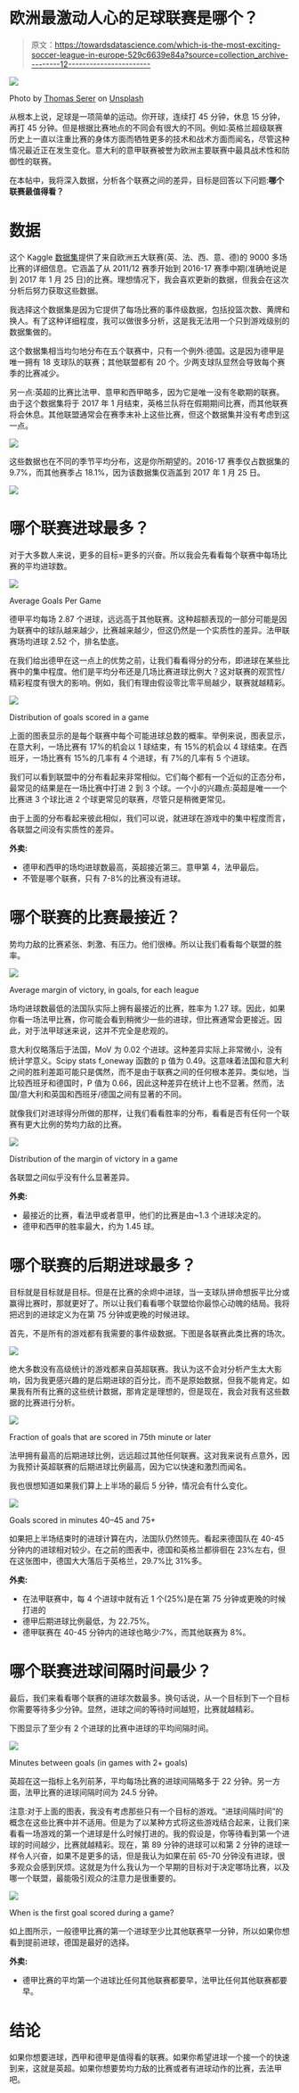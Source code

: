 # 欧洲最激动人心的足球联赛是哪个？

> 原文：<https://towardsdatascience.com/which-is-the-most-exciting-soccer-league-in-europe-529c6639e84a?source=collection_archive---------12----------------------->

![](img/5adf011c2e7dbb89673393b1c92a163f.png)

Photo by [Thomas Serer](https://unsplash.com/@jesusance?utm_source=medium&utm_medium=referral) on [Unsplash](https://unsplash.com?utm_source=medium&utm_medium=referral)

从根本上说，足球是一项简单的运动。你开球，连续打 45 分钟，休息 15 分钟，再打 45 分钟。但是根据比赛地点的不同会有很大的不同。例如:英格兰超级联赛历史上一直以注重比赛的身体方面而牺牲更多的技术和战术方面而闻名，尽管这种情况最近正在发生变化。意大利的意甲联赛被誉为欧洲主要联赛中最具战术性和防御性的联赛。

在本帖中，我将深入数据，分析各个联赛之间的差异，目标是回答以下问题:**哪个联赛最值得看？**

# 数据

这个 Kaggle [数据集](https://www.kaggle.com/secareanualin/football-events/home)提供了来自欧洲五大联赛(英、法、西、意、德)的 9000 多场比赛的详细信息。它涵盖了从 2011/12 赛季开始到 2016-17 赛季中期(准确地说是到 2017 年 1 月 25 日)的比赛。理想情况下，我会喜欢更新的数据，但我会在这次分析后努力获取这些数据。

我选择这个数据集是因为它提供了每场比赛的事件级数据，包括投篮次数、黄牌和换人。有了这种详细程度，我可以做很多分析，这是我无法用一个只到游戏级别的数据集做的。

这个数据集相当均匀地分布在五个联赛中，只有一个例外:德国。这是因为德甲是唯一拥有 18 支球队的联赛；其他联盟都有 20 个。少两支球队显然会导致每个赛季的比赛减少。

另一点:英超的比赛比法甲、意甲和西甲略多，因为它是唯一没有冬歇期的联赛。由于这个数据集将于 2017 年 1 月结束，英格兰队将在假期期间比赛，而其他联赛将会休息。其他联盟通常会在赛季末补上这些比赛，但这个数据集并没有考虑到这一点。

![](img/fcbd653985dd062e1f06268f819ea24f.png)

这些数据也在不同的季节平均分布，这是你所期望的。2016-17 赛季仅占数据集的 9.7%，而其他赛季占 18.1%，因为该数据集仅涵盖到 2017 年 1 月 25 日。

![](img/d0c5519630cda22531b9c63f350278ec.png)

# 哪个联赛进球最多？

对于大多数人来说，更多的目标=更多的兴奋。所以我会先看看每个联赛中每场比赛的平均进球数。

![](img/cfffb34ca64c07c56bfe6e97844272b1.png)

Average Goals Per Game

德甲平均每场 2.87 个进球，远远高于其他联赛。这种超额表现的一部分可能是因为联赛中的球队越来越少，比赛越来越少，但这仍然是一个实质性的差异。法甲联赛场均进球 2.52 个，排名垫底。

在我们给出德甲在这一点上的优势之前，让我们看看得分的分布，即进球在某些比赛中的集中程度。他们是平均分布还是几场比赛进球比例大？这对联赛的观赏性/精彩程度有很大的影响。例如，我们有理由假设零比零平局越少，联赛就越精彩。

![](img/9695b9603e703bc2674a3f9a74bb7230.png)

Distribution of goals scored in a game

上面的图表显示的是每个联赛中每个可能进球总数的概率。举例来说，图表显示，在意大利，一场比赛有 17%的机会以 1 球结束，有 15%的机会以 4 球结束。在西班牙，一场比赛有 15%的几率有 4 个进球，有 7%的几率有 5 个进球。

我们可以看到联盟中的分布看起来非常相似。它们每个都有一个近似的正态分布，最常见的结果是在一场比赛中打进 2 到 3 个球。一个小的兴趣点:英超是唯一一个比赛进 3 个球比进 2 个球更常见的联赛，尽管只是稍微更常见。

由于上面的分布看起来彼此相似，我们可以说，就进球在游戏中的集中程度而言，各联盟之间没有实质性的差异。

**外卖:**

*   德甲和西甲的场均进球数最高，英超接近第三。意甲第 4，法甲最后。
*   不管是哪个联赛，只有 7-8%的比赛没有进球。

# 哪个联赛的比赛最接近？

势均力敌的比赛紧张、刺激、有压力。他们很棒。所以让我们看看每个联盟的胜率。

![](img/01e6f718646a81551eae7c8f9c511842.png)

Average margin of victory, in goals, for each league

场均进球数最低的法国队实际上拥有最接近的比赛，胜率为 1.27 球。因此，如果你看一场法甲比赛，你可能会看到稍微少一些的进球，但比赛通常会更接近。因此，对于法甲球迷来说，这并不完全是悲观的。

意大利仅略落后于法国，MoV 为 0.02 个进球。这种差异实际上非常微小，没有统计学意义。Scipy stats f_oneway 函数的 p 值为 0.49。这意味着法国和意大利之间的胜利差距可能只是偶然，而不是由于联赛之间的任何根本差异。类似地，当比较西班牙和德国时，P 值为 0.66，因此这种差异在统计上也不显著。然而，法国/意大利和英国和西班牙/德国之间有显著的不同。

就像我们对进球得分所做的那样，让我们看看胜率的分布，看看是否有任何一个联赛有更大比例的势均力敌的比赛。

![](img/b051353dd142c2286e1949f46ade338f.png)

Distribution of the margin of victory in a game

各联盟之间似乎没有什么显著差异。

**外卖:**

*   最接近的比赛，看法甲或者意甲，他们的比赛是由~1.3 个进球决定的。
*   德甲和西甲的胜率最大，约为 1.45 球。

# 哪个联赛的后期进球最多？

目标就是目标就是目标。但是在比赛的余烬中进球，当一支球队拼命想扳平比分或赢得比赛时，那就更好了。所以让我们看看哪个联盟给你最惊心动魄的结局。我将把迟到的进球定义为在第 75 分钟或更晚的时候进球。

首先，不是所有的游戏都有我需要的事件级数据。下图是各联赛此类比赛的场次。

![](img/9fe7ea605ffb69c2e58a9eb85378001b.png)

绝大多数没有高级统计的游戏都来自英超联赛。我认为这不会对分析产生太大影响，因为我更感兴趣的是后期进球的百分比，而不是原始数据，但我不能肯定。如果我有所有比赛的这些统计数据，那肯定是理想的，但是现在，我会对我有这些数据的比赛进行分析。

![](img/8b1734b2c3edfa20e8070697dc4f3407.png)

Fraction of goals that are scored in 75th minute or later

法甲拥有最高的后期进球比例，远远超过其他任何联赛。这对我来说有点意外，因为我预计英超联赛的后期进球比例最高，因为它以快速和激烈而闻名。

我也很想知道如果我们算上上半场的最后 5 分钟，情况会有什么变化。

![](img/b4c583d50525ca4d3223b7746cb0cad2.png)

Goals scored in minutes 40–45 and 75+

如果把上半场结束时的进球计算在内，法国队仍然领先。看起来德国队在 40-45 分钟内的进球相对较少。在之前的图表中，德国和英格兰都徘徊在 23%左右，但在这张图中，德国大大落后于英格兰，29.7%比 31%多。

**外卖:**

*   在法甲联赛中，每 4 个进球中就有近 1 个(25%)是在第 75 分钟或更晚的时候打进的
*   德甲后期进球比例最低，为 22.75%。
*   德甲联赛在 40-45 分钟内的进球也略少:7%，而其他联赛为 8%。

# 哪个联赛进球间隔时间最少？

最后，我们来看看哪个联赛的进球次数最多。换句话说，从一个目标到下一个目标你需要等待多少分钟。显然，进球之间的等待时间越短，比赛就越精彩。

下图显示了至少有 2 个进球的比赛中进球的平均间隔时间。

![](img/ae79969ace0f371ae7ee1f14f19e1fa1.png)

Minutes between goals (in games with 2+ goals)

英超在这一指标上名列前茅，平均每场比赛的进球间隔略多于 22 分钟。另一方面，法甲比赛的进球间隔时间为 24.5 分钟。

注意:对于上面的图表，我没有考虑那些只有一个目标的游戏。“进球间隔时间”的概念在这些比赛中并不适用。但是为了以某种方式将这些游戏结合起来，让我们来看看一场游戏的第一个进球是什么时候打进的。我的假设是，你等待看到第一个进球的时间越少，比赛就越精彩。现在，第 89 分钟的进球可以和第 2 分钟的进球一样令人兴奋，如果不是更多的话，但是我认为如果在前 65-70 分钟没有进球，很多观众会感到厌烦。这就是为什么我认为一个早期的目标对于决定哪场比赛，以及哪一个联盟，最能吸引观众的注意力是很重要的。

![](img/20a3c895ca23ff1d1f1594041de18821.png)

When is the first goal scored during a game?

如上图所示，一般德甲比赛的第一个进球至少比其他联赛早一分钟，所以如果你想看到提前进球，德国是最好的选择。

**外卖:**

*   德甲比赛的平均第一个进球比任何其他联赛都要早，法甲比任何其他联赛都要早。

# 结论

如果你想要进球，西甲和德甲是值得看的联赛。如果你希望进球一个接一个的快速到来，这就是英超。如果你想要势均力敌的比赛或者有进球动作的比赛，去法甲吧。